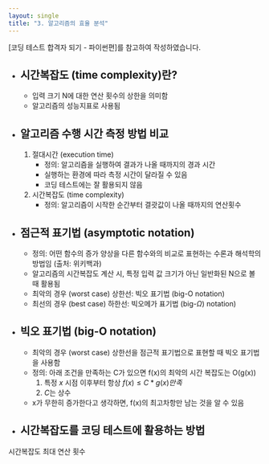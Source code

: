 ```yaml
---
layout: single
title: "3. 알고리즘의 효율 분석"
---
```


[코딩 테스트 합격자 되기 - 파이썬편]를 참고하여 작성하였습니다.

- ## __시간복잡도 (time complexity)란?__
  - 입력 크기 N에 대한 연산 횟수의 상한을 의미함
  - 알고리즘의 성능지표로 사용됨

- ## __알고리즘 수행 시간 측정 방법 비교__
  1. 절대시간 (execution time)
      - 정의: 알고리즘을 실행하여 결과가 나올 때까지의 경과 시간
      - 실행하는 환경에 따라 측정 시간이 달라질 수 있음
      - 코딩 테스트에는 잘 활용되지 않음
  2. 시간복잡도 (time complexity)
      - 정의: 알고리즘이 시작한 순간부터 결괏값이 나올 때까지의 연산횟수

- ## __점근적 표기법 (asymptotic notation)__
  - 정의: 어떤 함수의 증가 양상을 다른 함수와의 비교로 표현하는 수론과 해석학의 방법임 (출처: 위키백과)
  - 알고리즘의 시간복잡도 계산 시, 특정 입력 값 크기가 아닌 일반화된 N으로 볼 때 활용됨
  - 최악의 경우 (worst case) 상한선: 빅오 표기법 (big-O notation)
  - 최선의 경우 (best case) 하한선: 빅오메가 표기법 (big-$\Omega$) notation)

- ## __빅오 표기법 (big-O notation)__
  - 최악의 경우 (worst case) 상한선을 점근적 표기법으로 표현할 때 빅오 표기법을 사용함
  - 정의: 아래 조건을 만족하는 C가 있으면 f(x)의 최악의 시간 복잡도는 O(g(x))
    1. 특정 $x$ 시점 이후부터 항상 $f(x) \leq C*g(x) 만족$
    2. $C$는 상수
  - x가 무한히 증가한다고 생각하면, f(x)의 최고차항만 남는 것을 알 수 있음
    
- ## __시간복잡도를 코딩 테스트에 활용하는 방법__
  
시간복잡도
최대 연산 횟수
